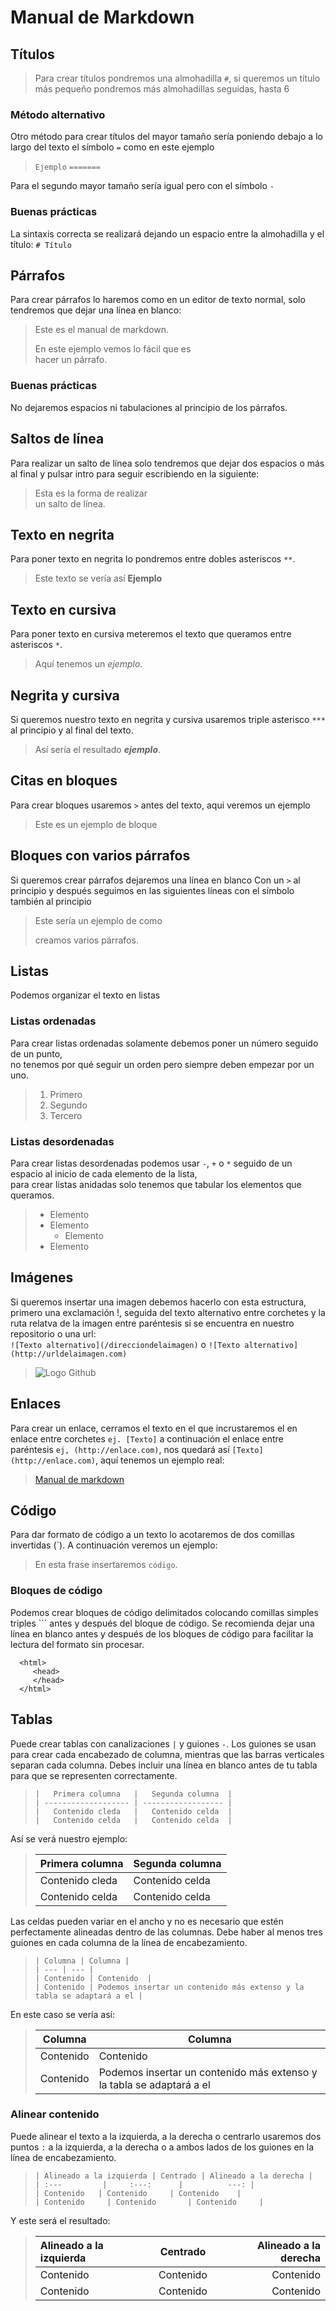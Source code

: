# Manual de Markdown
## Títulos
>Para crear títulos pondremos una almohadilla `#`, si queremos un título más pequeño pondremos más almohadillas seguidas, hasta 6

### Método alternativo
Otro método para crear títulos del mayor tamaño sería poniendo debajo a lo largo del texto el símbolo `=` como en este ejemplo
>`Ejemplo`
>`=======`

Para el segundo mayor tamaño sería igual pero con el símbolo `-`

### Buenas prácticas
La sintaxis correcta se realizará dejando un espacio entre la almohadilla y el título:
`# Título`
  
## Párrafos
Para crear párrafos lo haremos como en un editor de texto normal, solo tendremos que dejar una línea en blanco:  
>Este es el manual de markdown.
>
>En este ejemplo vemos lo fácil que es  
>hacer un párrafo.

### Buenas prácticas
No dejaremos espacios ni tabulaciones al principio de los párrafos.
  
## Saltos de línea
Para realizar un salto de línea solo tendremos que dejar dos espacios o más al final y pulsar intro para seguir escribiendo en la siguiente:  
>Esta es la forma de realizar  
>un salto de línea.  
   
## Texto en negrita  
Para poner texto en negrita lo pondremos entre dobles asteriscos `**`.  
>Este texto se vería así **Ejemplo**  
  
## Texto en cursiva
Para poner texto en cursiva meteremos el texto que queramos entre asteriscos `*`.  
>Aquí tenemos un *ejemplo*.  
  
## Negrita y cursiva
Si queremos nuestro texto en negrita y cursiva usaremos triple asterisco `***` al principio y al final del texto.
>Así sería el resultado ***ejemplo***.
  
## Citas en bloques
Para crear bloques usaremos `>` antes del texto, aqui veremos un ejemplo
>Este es un ejemplo de bloque

## Bloques con varios párrafos
Si queremos crear párrafos dejaremos una línea en blanco Con un `>` al principio y después seguimos en las siguientes líneas con el símbolo también al principio
>Este sería un ejemplo de como
>
>creamos varios párrafos.
  
## Listas  
Podemos organizar el texto en listas

### Listas ordenadas
Para crear listas ordenadas solamente debemos poner un número seguido de un punto,  
no tenemos por qué seguir un orden pero siempre deben empezar por un uno.
>1. Primero
>2. Segundo
>3. Tercero

### Listas desordenadas
Para crear listas desordenadas podemos usar `-`, `+` o `*` seguido de un espacio al inicio de cada elemento de la lista,  
para crear listas anidadas solo tenemos que tabular los elementos que queramos.
>+ Elemento
>+ Elemento
>    + Elemento
>+ Elemento
  
## Imágenes
Si queremos insertar una imagen debemos hacerlo con esta estructura, primero una exclamación !, seguida del texto alternativo entre corchetes y la ruta relatva de la imagen entre paréntesis si se encuentra en nuestro repositorio o una url:    
`![Texto alternativo](/direcciondelaimagen)` o `![Texto alternativo](http://urldelaimagen.com)`
>![Logo Github](./git.png)
  
## Enlaces
Para crear un enlace, cerramos el texto en el que incrustaremos el en enlace entre corchetes `ej. [Texto]` a continuación el enlace entre paréntesis `ej, (http://enlace.com)`, nos quedará así `[Texto](http://enlace.com)`, aquí tenemos un ejemplo real:  
>[Manual de markdown](https://www.markdownguide.org/basic-syntax/)
  
## Código
Para dar formato de código a un texto lo acotaremos de dos comillas invertidas  (`). A continuación veremos un ejemplo:        
 
>En esta frase insertaremos `código`.

### Bloques de código
Podemos crear bloques de código delimitados colocando comillas simples triples ``` antes y después del bloque de código. Se recomienda dejar una línea en blanco antes y después de los bloques de código para facilitar la lectura del formato sin procesar.

 ```
   <html>
      <head>
      </head>
   </html>
````
  
## Tablas
Puede crear tablas con canalizaciones `|` y guiones `-`. Los guiones se usan para crear cada encabezado de columna, mientras que las barras verticales separan cada columna. Debes incluir una línea en blanco antes de tu tabla para que se representen correctamente.

>```
>|   Primera columna   |   Segunda columna  |  
>| ------------------- | ------------------ |  
>|   Contenido cleda   |   Contenido celda  |  
>|   Contenido celda   |   Contenido celda  |
>```   

Así se verá nuestro ejemplo:  

>|   Primera columna   |   Segunda columna  |
>| ------------------- | ------------------ |
>|   Contenido cleda   |   Contenido celda  |
>|   Contenido celda   |   Contenido celda  |

Las celdas pueden variar en el ancho y no es necesario que estén perfectamente alineadas dentro de las columnas. Debe haber al menos tres guiones en cada columna de la línea de encabezamiento.
>```
>| Columna | Columna |       
>| --- | --- |     
>| Contenido | Contenido  |     
>| Contenido | Podemos insertar un contenido más extenso y la tabla se adaptará a el |
>``` 

En este caso se vería así:      

>| Columna | Columna |   
>| --- | --- |   
>| Contenido | Contenido  |   
>| Contenido | Podemos insertar un contenido más extenso y la tabla se adaptará a el |

### Alinear contenido

Puede alinear el texto a la izquierda, a la derecha o centrarlo usaremos dos puntos `:` a la izquierda, a la derecha o a ambos lados de los guiones en la línea de encabezamiento.
>```
>| Alineado a la izquierda | Centrado | Alineado a la derecha |    
>| :---         |     :---:      |          ---: |    
>| Contenido   | Contenido     | Contenido    |   
>| Contenido     | Contenido       | Contenido     |
>```

Y este será el resultado:

>| Alineado a la izquierda | Centrado | Alineado a la derecha |
>| :---         |     :---:      |          ---: |
>| Contenido   | Contenido     | Contenido    |
>| Contenido     | Contenido       | Contenido     |








                        







